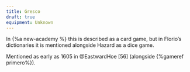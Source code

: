 ```yaml
---
title: Gresco
draft: true
equipment: Unknown
---
```


In {%a new-academy %} this is described as a card game, but in Florio’s dictionaries it is mentioned alongside Hazard as a dice game.

Mentioned as early as 1605 in @EastwardHoe [56] (alongside {%gameref primero%}).
